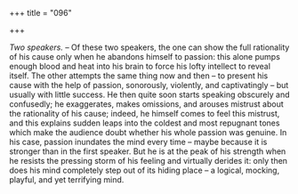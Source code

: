 +++
title = "096"

+++

*Two speakers.* – Of these two speakers, the one can show the full rationality of his cause only when he abandons himself to passion: this alone pumps enough blood and heat into his brain to force his lofty intellect to reveal itself. The other attempts the same thing now and then – to present his cause with the help of passion, sonorously, violently, and captivatingly – but usually with little success. He then quite soon starts speaking obscurely and confusedly; he exaggerates, makes omissions, and arouses mistrust about the rationality of his cause; indeed, he himself comes to feel this mistrust, and this explains sudden leaps into the coldest and most repugnant tones which make the audience doubt whether his whole passion was genuine. In his case, passion inundates the mind every time – maybe because it is stronger than in the first speaker. But he is at the peak of his strength when he resists the pressing storm of his feeling and virtually derides it: only then does his mind completely step out of its hiding place – a logical, mocking, playful, and yet terrifying mind.


